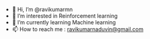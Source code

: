 - 👋 Hi, I’m @ravikumarmn
- 👀 I’m interested in Reinforcement learning
- 🌱 I’m currently learning Machine learning
- 📫 How to reach me : ravikumarnaduvin@gmail.com

<!---
ravikumarmn/ravikumarmn is a ✨ special ✨ repository because its `README.md` (this file) appears on your GitHub profile.
You can click the Preview link to take a look at your changes.
--->
